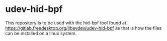 # udev-hid-bpf
This repository is to be used with the hid-bpf tool found at
https://gitlab.freedesktop.org/libevdev/udev-hid-bpf
as that is how the files can be installed on a linux system.


